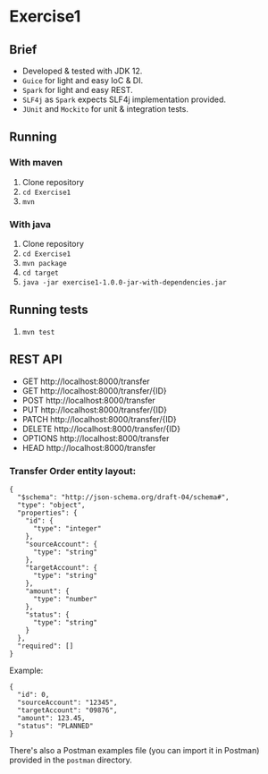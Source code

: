 # Exercise1

## Brief

- Developed & tested with JDK 12.
- `Guice` for light and easy IoC & DI.
- `Spark` for light and easy REST.
- `SLF4j` as `Spark` expects SLF4j implementation provided.
- `JUnit` and `Mockito` for unit & integration tests.

## Running

### With maven
1. Clone repository
2. `cd Exercise1`
3. `mvn`

### With java
1. Clone repository
2. `cd Exercise1`
3. `mvn package`
4. `cd target`
5. `java -jar exercise1-1.0.0-jar-with-dependencies.jar`

## Running tests

1. `mvn test`

## REST API

- GET http://localhost:8000/transfer
- GET http://localhost:8000/transfer/{ID}
- POST http://localhost:8000/transfer
- PUT http://localhost:8000/transfer/{ID}
- PATCH http://localhost:8000/transfer/{ID}
- DELETE http://localhost:8000/transfer/{ID}
- OPTIONS http://localhost:8000/transfer
- HEAD http://localhost:8000/transfer

### Transfer Order entity layout:
    {
      "$schema": "http://json-schema.org/draft-04/schema#",
      "type": "object",
      "properties": {
        "id": {
          "type": "integer"
        },
        "sourceAccount": {
          "type": "string"
        },
        "targetAccount": {
          "type": "string"
        },
        "amount": {
          "type": "number"
        },
        "status": {
          "type": "string"
        }
      },
      "required": []
    }

Example:

    {
      "id": 0,
      "sourceAccount": "12345",
      "targetAccount": "09876",
      "amount": 123.45,
      "status": "PLANNED"
    }

There's also a Postman examples file (you can import it in Postman) provided in the `postman` directory.

